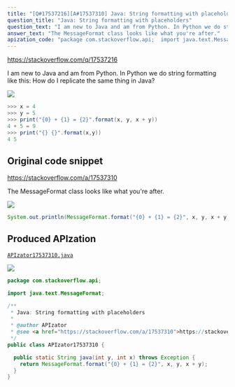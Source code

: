 ```yaml
---
title: "[Q#17537216][A#17537310] Java: String formatting with placeholders"
question_title: "Java: String formatting with placeholders"
question_text: "I am new to Java and am from Python. In Python we do string formatting like this: How do I replicate the same thing in Java?"
answer_text: "The MessageFormat class looks like what you're after."
apization_code: "package com.stackoverflow.api;  import java.text.MessageFormat;  /**  * Java: String formatting with placeholders  *  * @author APIzator  * @see <a href=\"https://stackoverflow.com/a/17537310\">https://stackoverflow.com/a/17537310</a>  */ public class APIzator17537310 {    public static String java(int y, int x) throws Exception {     return MessageFormat.format(\"{0} + {1} = {2}\", x, y, x + y);   } }"
---
```


https://stackoverflow.com/q/17537216

I am new to Java and am from Python. In Python we do string formatting like this:
How do I replicate the same thing in Java?


<div class="code-logo"><img src="/stackoverflow.png" /></div>

```java
>>> x = 4
>>> y = 5
>>> print("{0} + {1} = {2}".format(x, y, x + y))
4 + 5 = 9
>>> print("{} {}".format(x,y))
4 5
```


## Original code snippet

https://stackoverflow.com/a/17537310

The MessageFormat class looks like what you&#x27;re after.

<div class="code-logo"><img src="/stackoverflow.png" /></div>

```java
System.out.println(MessageFormat.format("{0} + {1} = {2}", x, y, x + y));
```

## Produced APIzation

[`APIzator17537310.java`](https://github.com/blind-papers/apization-temp-data/raw/main/search/APIzator17537310.java)

<div class="code-logo"><img src="/apizator.png" /></div>

```java
package com.stackoverflow.api;

import java.text.MessageFormat;

/**
 * Java: String formatting with placeholders
 *
 * @author APIzator
 * @see <a href="https://stackoverflow.com/a/17537310">https://stackoverflow.com/a/17537310</a>
 */
public class APIzator17537310 {

  public static String java(int y, int x) throws Exception {
    return MessageFormat.format("{0} + {1} = {2}", x, y, x + y);
  }
}

```